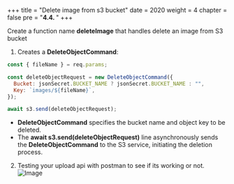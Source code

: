 +++
title = "Delete image from s3 bucket"
date = 2020
weight = 4
chapter = false
pre = "<b>4.4. </b>"
+++

Create a function name **deleteImage** that handles delete an image from S3 bucket

1. Creates a **DeleteObjectCommand**:

```js
const { fileName } = req.params;

const deleteObjectRequest = new DeleteObjectCommand({
  Bucket: jsonSecret.BUCKET_NAME ? jsonSecret.BUCKET_NAME : "",
  Key: `images/${fileName}`,
});

await s3.send(deleteObjectRequest);
```

- **DeleteObjectCommand** specifies the bucket name and object key to be deleted.
- The **await s3.send(deleteObjectRequest)** line asynchronously sends the **DeleteObjectCommand** to the S3 service, initiating the deletion process.

2. Testing your upload api with postman to see if its working or not.
   ![Image](/images/preparation/postman-4.png)
